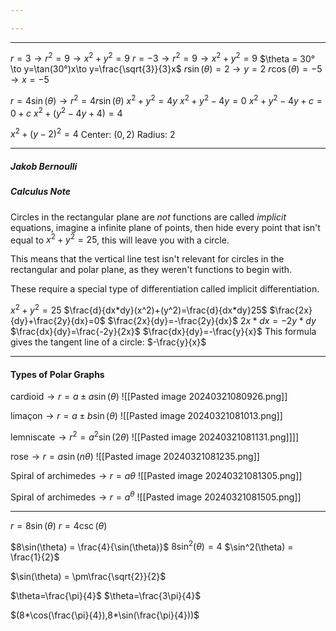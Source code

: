 ```yaml
---

---
```



---
$r = 3\to r^2=9 \to x^2+y^2=9$
$r = -3 \to r^2=9 \to x^2+y^2=9$
$\theta = 30° \to y=\tan(30°)x\to y=\frac{\sqrt{3}}{3}x$
$r\sin(\theta)=2\to y=2$
$r\cos(\theta)=-5\to x=-5$

$r=4\sin(\theta)\to r^2=4r\sin(\theta)$
$x^2+y^2=4y$
$x^2+y^2-4y=0$
$x^2+y^2-4y+c=0+c$
$x^2+(y^2-4y+4)=4$

$x^2+(y-2)^2=4$
$\text{Center: } (0,2)$
$\text{Radius: }2$

---
##### Jakob Bernoulli 


##### Calculus Note

Circles in the rectangular plane are *not* functions are called *implicit* equations, imagine a infinite plane of points, then hide every point that isn't equal to $x^2+y^2=25$, this will leave you with a circle.

This means that the vertical line test isn't relevant for circles in the rectangular and polar plane, as they weren't functions to begin with.


These require a special type of differentiation called implicit differentiation.

$x^2+y^2=25$
$\frac{d}{dx*dy}(x^2)+(y^2)=\frac{d}{dx*dy}25$
$\frac{2x}{dy}+\frac{2y}{dx}=0$
$\frac{2x}{dy}=-\frac{2y}{dx}$
$2x*dx=-2y*dy$
$\frac{dx}{dy}=\frac{-2y}{2x}$
$\frac{dx}{dy}=-\frac{y}{x}$
This formula gives the tangent line of a circle: $-\frac{y}{x}$

---


#### Types of Polar Graphs

$\text{cardioid}\to r=a \pm a \sin(\theta)$
![[Pasted image 20240321080926.png]]

$\text{limaçon}\to r=a \pm b\sin(\theta)$
![[Pasted image 20240321081013.png]]

$\text{lemniscate}\to r^2=a^2\sin(2\theta)$
![[Pasted image 20240321081131.png]]]]

$\text{rose}\to r=a\sin(n\theta)$
![[Pasted image 20240321081235.png]]

$\text{Spiral of archimedes}\to r=a\theta$
![[Pasted image 20240321081305.png]]

$\text{Spiral of archimedes}\to r=a^{\theta}$
![[Pasted image 20240321081505.png]]




---

$r=8\sin(\theta)$
$r=4\csc(\theta)$

$8\sin(\theta) = \frac{4}{\sin(\theta)}$
$8\sin^2(\theta) = 4$
$\sin^2(\theta) = \frac{1}{2}$

$\sin(\theta) = \pm\frac{\sqrt{2}}{2}$

$\theta=\frac{\pi}{4}$
$\theta=\frac{3\pi}{4}$

$(8*\cos(\frac{\pi}{4}),8*\sin(\frac{\pi}{4}))$
